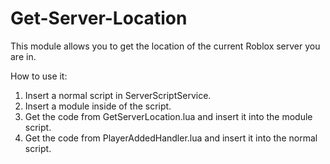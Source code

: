 # Get-Server-Location
This module allows you to get the location of the current Roblox server you are in.

How to use it:

1. Insert a normal script in ServerScriptService.
2. Insert a module inside of the script.
3. Get the code from GetServerLocation.lua and insert it into the module script.
4. Get the code from PlayerAddedHandler.lua and insert it into the normal script.
